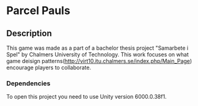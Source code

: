 # Parcel Pauls

## Description
This game was made as a part of a bachelor thesis project "Samarbete i Spel" by Chalmers University of Technology.
This work focuses on what game deisign patterns(http://virt10.itu.chalmers.se/index.php/Main_Page) encourage players to collaborate.

### Dependencies
To open this project you need to use Unity version 6000.0.38f1.
